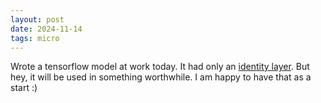 ```yaml
---
layout: post
date: 2024-11-14
tags: micro
---
```


Wrote a tensorflow model at work today. It had only an [identity layer](https://www.tensorflow.org/api_docs/python/tf/identity). But hey, it will be used in something worthwhile. I am happy to have that as a start :)